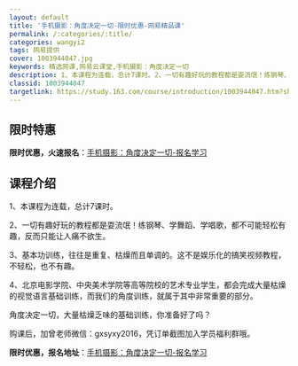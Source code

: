 ```yaml
---
layout: default
title: '手机摄影：角度决定一切-限时优惠-网易精品课'
permalink: /:categories/:title/
categories: wangyi2
tags: 网易提供
cover: 1003944047.jpg
keywords: 精选网课,网易云课堂,手机摄影：角度决定一切
description: 1、本课程为连载，总计7课时。2、一切有趣好玩的教程都是耍流氓！练钢琴、学舞蹈、学唱歌，都不可能轻松有趣，反而只能让人痛
classid: 1003944047
targetlink: https://study.163.com/course/introduction/1003944047.htm?share=1&shareId=1025206652&utm_campaign=share&utm_medium=iphoneShare&utm_source=&utm_u=1025206652
---
```


## 限时特惠

**限时优惠，火速报名**：[手机摄影：角度决定一切-报名学习](https://study.163.com/course/introduction/1003944047.htm?share=1&shareId=1025206652&utm_campaign=share&utm_medium=iphoneShare&utm_source=&utm_u=1025206652)

## 课程介绍

1、本课程为连载，总计7课时。

2、一切有趣好玩的教程都是耍流氓！练钢琴、学舞蹈、学唱歌，都不可能轻松有趣，反而只能让人痛不欲生。

3、基本功训练，往往是重复、枯燥而且单调的。这不是娱乐化的搞笑视频教程，不轻松，也不有趣。

4、北京电影学院、中央美术学院等高等院校的艺术专业学生，都会完成大量枯燥的视觉语言基础训练，而我们的角度训练，就属于其中非常重要的部分。



角度决定一切，大量枯燥乏味的基础训练，你准备好了吗？

购课后，加曾老师微信：gxsyxy2016，凭订单截图加入学员福利群哦。

**限时优惠，报名地址**：[手机摄影：角度决定一切-报名学习](https://study.163.com/course/introduction/1003944047.htm?share=1&shareId=1025206652&utm_campaign=share&utm_medium=iphoneShare&utm_source=&utm_u=1025206652)

